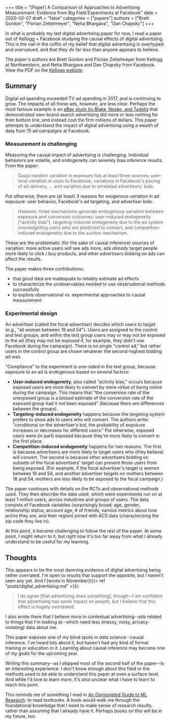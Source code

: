 +++
title = "[Paper] A Comparison of Approaches to Advertising Measurement: Evidence from Big Field Experiments at Facebook"
date = 2020-02-07
draft = "false"
categories = ["papers"]
authors = ["Brett Gordon", "Florian Zettelmeyer", "Neha Bhargava", "Dan Chapsky"]
+++

In what is probably my last digital advertising paper for now, I read a paper out of Kellogg + Facebook studying the causal effects of digital advertising. This is the nail in the coffin of my belief that digital advertising is overhyped and overvalued, and that they do far less than anyone appears to believe.


<!--more-->

The paper's authors are Brett Gordon and Florian Zettelmeyer from Kellogg at Northwestern, and Neha Bhargava and Dan Chapsky from Facebook. View the PDF on the [Kellogg website](https://www.kellogg.northwestern.edu/faculty/gordon_b/files/fb_comparison.pdf).

## Summary
Digital ad spending exceeded TV ad spending in 2017, and is continuing to grow. The impacts of all these ads, however, are less clear. Perhaps the most famous example is an [eBay study by Blake, Nosko, and Tadelis](http://faculty.haas.berkeley.edu/stadelis/Tadelis.pdf) that demonstrated own-brand search advertising did more or less nothing for their bottom line, and instead cost the firm millions of dollars. This paper attempts to understand the impact of digital advertising using a wealth of data from 15 ad campaigns at Facebook.

### Measurement is challenging
Measuring the causal impact of advertising is challenging. Individual behaviors are volatile, and endogeneity can severely bias inference results. From the paper:

> Quasi-random variation in exposure has at least three sources: user-level variation in visits to Facebook, variations in Facebook's pacing of ad delivery, ... and variation due to unrelated advertisers' bids.

Put otherwise, there are (at least) 3 reasons for exogenous variation in ad exposure: user behavior, Facebook's ad targeting, and advertiser bids.

> However, three mechanisms generate endogenous variation between exposure and conversion outcomes: user-induced endogeneity ("activity bias"), targeting-induced endogeneity due to the ad system overweighting users who are predicted to convert, and competition-induced endogeneity due to the auction mechanism.

These are the problematic (for the sake of causal inference) sources of variation: more active users will see ads more, ads *already* target people more likely to click / buy products, and other advertisers bidding on ads can affect the results.

The paper makes three contributions:

 * that good data are inadequate to reliably estimate ad effects
 * to characterize the unobservables needed to use observational methods successfully
 * to explore observational vs. experimental approaches to causal measurement

### Experimental design
An advertiser (called the focal advertiser) decides which users to target (e.g., "all woman between 18 and 54"). Users are assigned to the control and test groups, and within the test group users may or may not be exposed to the ad (they may not be exposed if, for example, they didn't use Facebook during the campaign). There is no single "control ad," but rather users in the control group are shown whatever the second-highest bidding ad was.

"Compliance" to the experiment is one-sided in the test group, because exposure to an ad is endogenous based on several factors:

 * **User-induced endogeneity**, also called "activity bias," occurs because exposed users are more likely to convert by mere virtue of being online during the campaign. This means that "the conversion rate of the unexposed group is a *biased* estimate of the conversion rate of the exposed group had it not been exposed" (because there are differences between the groups).
 * **Targeting-induced endogeneity** happens because the targeting system prefers to show ads to users who will convert. The authors write: "conditional on the advertiser's bid, the probability of exposure increases or decreases for different users." Put otherwise, exposed users were (in part) exposed because they're more likely to convert in the first place.
 * **Competition-induced endogeneity** happens for two reasons. The first is because advertisers are more likely to target users who (they believe) will convert. The second is because *other* advertisers bidding on subsets of the focal advertisers' target can prevent those users from being exposed. (For example, if the focal advertiser's target is women between 18 and 54, and another advertiser targets on mothers between 18 and 54, mothers are less likely to be exposed to the focal campaign.)

The paper continues with details on the RCTs and observational methods used. They then describe the data used, which were experiments run on at least 1 million users, across industries and groups of users. The data consists of Facebook variables (surprisingly broad; age, gender, relationship status, account age, # of friends, various metrics about how active they are, and their region) joined with ACS data (characterizing the zip code they live in).

At this point, it became challenging to follow the rest of the paper. At some point, I might return to it, but right now it's too far away from what I already understand to be useful for my learning.


## Thoughts
This appears to be the most damning evidence of digital advertising being rather overrated. I'm open to results that support the opposite, but I haven't seen any yet. And I [wrote in November]({{< ref "posts/digital_advertising.md" >}}):

> I do agree [that advertising does something], though—I am confident that advertising has some impact on people, but I believe that this effect is hugely overstated.

I also wrote there that I believe more in contextual advertising--ads related to things that I'm looking at--which need less (messy, noisy, privacy-violating) data about me.

This paper exposes one of my blind spots in data science--causal inference. I've heard lots about it, but haven't had any kind of formal training or education in it. Learning about causal inference may become one of my goals for the upcoming year.

Writing this summary--as I skipped most of the second half of the paper--is an interesting experience. I don't know enough about this field or the methods used to be able to understand this paper at even a surface level. And while I'd love to learn more, it's *also* unclear what I have to learn to reach this point.

This reminds me of something I read in [An Opinionated Guide to ML Research](http://joschu.net/blog/opinionated-guide-ml-research.html): to read textbooks. A book would walk me through the foundational knowledge that I need to make sense of research results, rather than assuming that I already have it. Perhaps books on this will be in my future, too.
